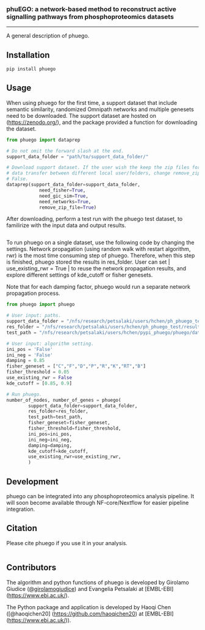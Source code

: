 

### phuEGO: a network-based method to reconstruct active signalling pathways from phosphoproteomics datasets
---

A general description of phuego.

## Installation

```bash
pip install phuego
```

## Usage

When using phuego for the first time, a support dataset that include semantic similarity, randomized Omnipath networks and multiple genesets need to be downloaded. The support dataset are hosted on (https://zenodo.org/), and the package provided a function for downloading the dataset.



```python
from phuego import dataprep

# Do not omit the forward slash at the end.
support_data_folder = "path/to/support_data_folder/"

# Download support dataset. If the user wish the keep the zip files for easier 
# data transfer between different local user/folders, change remove_zip_file to 
# False.
dataprep(support_data_folder=support_data_folder, 
            need_fisher=True, 
            need_gic_sim=True, 
            need_networks=True,
            remove_zip_file=True)
```

After downloading, perform a test run with the phuego test dataset, to familirize with the input data and output results.

```python

```

To run phuego on a single dataset, use the following code by changing the settings. Network propagation (using random walk with restart algorithm, rwr) is the most time consuming step of phuego. Therefore, when this step is finished, phuego stored the results in res_folder. User can set | use_existing_rwr = True | to reuse the network propagation results, and explore different settings of kde_cutoff or fisher genesets.

Note that for each damping factor, phuego would run a separate network propagation process.

```python
from phuego import phuego

# User input: paths.
support_data_folder = "/nfs/research/petsalaki/users/hchen/ph_phuego_test/support_data/"
res_folder = "/nfs/research/petsalaki/users/hchen/ph_phuego_test/result_10/package/"
test_path = "/nfs/research/petsalaki/users/hchen/pypi_phuego/phuego/data/EGF_vs_untreated_short.txt"

# User input: algorithm setting.
ini_pos = 'False'
ini_neg = 'False'
damping = 0.85
fisher_geneset = ["C","F","D","P","R","K","RT","B"]
fisher_threshold = 0.05
use_existing_rwr = False
kde_cutoff = [0.85, 0.9]

# Run phuego.
number_of_nodes, number_of_genes = phuego(
        support_data_folder=support_data_folder,
        res_folder=res_folder,
        test_path=test_path,
        fisher_geneset=fisher_geneset,
        fisher_threshold=fisher_threshold,
        ini_pos=ini_pos,
        ini_neg=ini_neg,
        damping=damping,
        kde_cutoff=kde_cutoff,
        use_existing_rwr=use_existing_rwr,
        )
```



## Development

phuego can be integrated into any phosphoproteomics analysis pipeline. It will soon become available through NF-core/Nextflow for easier pipeline integration.

## Citation

Please cite phuego if you use it in your analysis.

```BibTeX
```

## Contributors

The algorithm and python functions of phuego is developed by Girolamo Giudice ([@girolamogiudice](https://github.com/girolamogiudice)) and Evangelia Petsalaki at [EMBL-EBI] (https://www.ebi.ac.uk/).

The Python package and application is developed by Haoqi Chen ([@haoqichen20] (https://github.com/haoqichen20) at [EMBL-EBI] (https://www.ebi.ac.uk/)).




